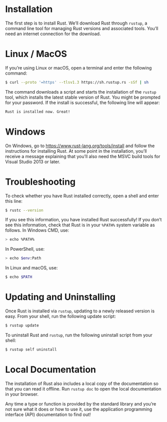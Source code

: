 # Installation
The first step is to install Rust. We’ll download Rust through `rustup`, a command line tool for managing Rust versions and associated tools. You’ll need an internet connection for the download.

# Linux / MacOS
If you’re using Linux or macOS, open a terminal and enter the following command:
```bash
$ curl --proto '=https' --tlsv1.3 https://sh.rustup.rs -sSf | sh
```
The command downloads a script and starts the installation of the `rustup` tool, which installs the latest stable version of Rust. You might be prompted for your password. If the install is successful, the following line will appear:
```bash
Rust is installed now. Great!
```

# Windows
On Windows, go to https://www.rust-lang.org/tools/install and follow the instructions for installing Rust. At some point in the installation, you’ll receive a message explaining that you’ll also need the MSVC build tools for Visual Studio 2013 or later.

# Troubleshooting
To check whether you have Rust installed correctly, open a shell and enter this line:
```bash
$ rustc --version
```

If you see this information, you have installed Rust successfully! If you don’t see this information, check that Rust is in your `%PATH%` system variable as follows.
In Windows CMD, use:
```bash
> echo %PATH%
```
In PowerShell, use:
```bash
> echo $env:Path
```
In Linux and macOS, use:
```bash
$ echo $PATH
```

# Updating and Uninstalling
Once Rust is installed via `rustup`, updating to a newly released version is easy. From your shell, run the following update script:
```bash
$ rustup update
```
To uninstall Rust and `rustup`, run the following uninstall script from your shell:
```bash
$ rustup self uninstall
```

# Local Documentation
The installation of Rust also includes a local copy of the documentation so that you can read it offline. Run `rustup doc` to open the local documentation in your browser.

Any time a type or function is provided by the standard library and you’re not sure what it does or how to use it, use the application programming interface (API) documentation to find out!